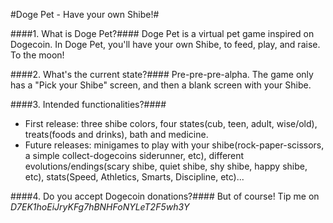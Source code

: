 #Doge Pet - Have your own Shibe!#

####1. What is Doge Pet?####
  Doge Pet is a virtual pet game inspired on Dogecoin. In Doge Pet, you'll have your own Shibe, to feed, play, and raise. To the moon!

####2. What's the current state?####
  Pre-pre-pre-alpha. The game only has a "Pick your Shibe" screen, and then a blank screen with your Shibe.

####3. Intended functionalities?####
  - First release: three shibe colors, four states(cub, teen, adult, wise/old), treats(foods and drinks), bath and medicine.
  - Future releases: minigames to play with your shibe(rock-paper-scissors, a simple collect-dogecoins siderunner, etc), different evolutions/endings(scary shibe, quiet shibe, shy shibe, happy shibe, etc), stats(Speed, Athletics, Smarts, Discipline, etc)...

####4. Do you accept Dogecoin donations?####
But of course! Tip me on <i>D7EK1hoEiJryKFg7hBNHFoNYLeT2F5wh3Y</i>
